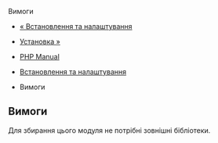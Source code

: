 Вимоги

-   [« Встановлення та налаштування](bc.setup.md)
    
-   [Установка »](bc.installation.md)
    
-   [PHP Manual](index.md)
    
-   [Встановлення та налаштування](bc.setup.md)
    
-   Вимоги
    

## Вимоги

Для збирання цього модуля не потрібні зовнішні бібліотеки.